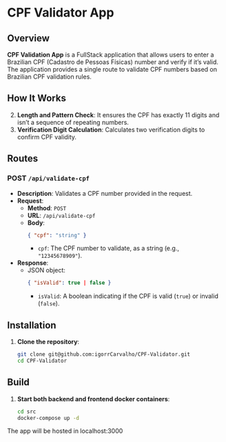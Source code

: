 # CPF Validator App

## Overview

**CPF Validation App** is a FullStack application that allows users to enter a Brazilian CPF (Cadastro de Pessoas Físicas) number and verify if it’s valid. The application provides a single route to validate CPF numbers based on Brazilian CPF validation rules.

## How It Works

2. **Length and Pattern Check**: It ensures the CPF has exactly 11 digits and isn’t a sequence of repeating numbers.
3. **Verification Digit Calculation**: Calculates two verification digits to confirm CPF validity.

## Routes

### POST `/api/validate-cpf`

- **Description**: Validates a CPF number provided in the request.
- **Request**:
  - **Method**: `POST`
  - **URL**: `/api/validate-cpf`
  - **Body**:
    ```json
    { "cpf": "string" }
    ```
    - `cpf`: The CPF number to validate, as a string (e.g., `"12345678909"`).
- **Response**:
  - JSON object:
    ```json
    { "isValid": true | false }
    ```
    - `isValid`: A boolean indicating if the CPF is valid (`true`) or invalid (`false`).

## Installation

1. **Clone the repository**:
   ```bash
   git clone git@github.com:igorrCarvalho/CPF-Validator.git
   cd CPF-Validator

## Build

1. **Start both backend and frontend docker containers**:
   ```bash
   cd src
   docker-compose up -d

  The app will be hosted in localhost:3000
